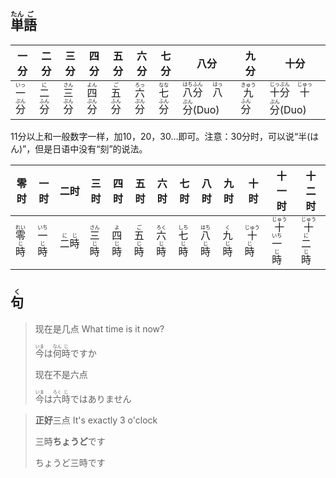 ## <ruby><rb>単</rb><rt>たん</rt></ruby><ruby><rb>語</rb><rt>ご</rt></ruby>

| 一分                                        | 二分                                      | 三分                                        | 四分                                        | 五分                                      | 六分                                        | 七分                                        | 八分                                                         | 九分                                          | 十分                                                         |
| ------------------------------------------- | ----------------------------------------- | ------------------------------------------- | ------------------------------------------- | ----------------------------------------- | ------------------------------------------- | ------------------------------------------- | ------------------------------------------------------------ | --------------------------------------------- | ------------------------------------------------------------ |
| <ruby>一<rt>いっ</rt>分<rt>ぷん</rt></ruby> | <ruby>二<rt>に</rt>分<rt>ふん</rt></ruby> | <ruby>三<rt>さん</rt>分<rt>ぷん</rt></ruby> | <ruby>四<rt>よん</rt>分<rt>ぷん</rt></ruby> | <ruby>五<rt>ご</rt>分<rt>ふん</rt></ruby> | <ruby>六<rt>ろっ</rt>分<rt>ぷん</rt></ruby> | <ruby>七<rt>なな</rt>分<rt>ふん</rt></ruby> | <ruby>八<rt>はち</rt>分<rt>ふん</rt></ruby>　<ruby>八<rt>はっ</rt>分<rt>ぷん</rt></ruby>(Duo) | <ruby>九<rt>きゅう</rt>分<rt>ふん</rt></ruby> | <ruby>十<rt>じっ</rt>分<rt>ぷん</rt></ruby>　<ruby>十<rt>じゅっ</rt>分<rt>ぷん</rt></ruby>(Duo) |

11分以上和一般数字一样，加10，20，30…即可。注意：30分时，可以说“半(はん)”，但是日语中没有“刻”的说法。

| 零时                                                         | 一时                                                         | 二时                                    | 三时                                                         | 四时                                                         | 五时                                                         | 六时                                                         | 七时                                                         | 八时                                                         | 九时                                                         | 十时                                                         | 十一时                                                       | 十二时                                                       |
| ------------------------------------------------------------ | ------------------------------------------------------------ | --------------------------------------- | ------------------------------------------------------------ | ------------------------------------------------------------ | ------------------------------------------------------------ | ------------------------------------------------------------ | ------------------------------------------------------------ | ------------------------------------------------------------ | ------------------------------------------------------------ | ------------------------------------------------------------ | ------------------------------------------------------------ | ------------------------------------------------------------ |
| <ruby><rb>零</rb><rt>れい</rt></ruby><ruby><rb>時</rb><rt>じ</rt></ruby> | <ruby><rb>一</rb><rt>いち</rt></ruby><ruby><rb>時</rb><rt>じ</rt></ruby> | <ruby><rb>二時</rb><rt>にじ</rt></ruby> | <ruby><rb>三</rb><rt>さん</rt></ruby><ruby><rb>時</rb><rt>じ</rt></ruby> | <ruby><rb>四</rb><rt>よ</rt></ruby><ruby><rb>時</rb><rt>じ</rt></ruby> | <ruby><rb>五</rb><rt>ご</rt></ruby><ruby><rb>時</rb><rt>じ</rt></ruby> | <ruby><rb>六</rb><rt>ろく</rt></ruby><ruby><rb>時</rb><rt>じ</rt></ruby> | <ruby><rb>七</rb><rt>しち</rt></ruby><ruby><rb>時</rb><rt>じ</rt></ruby> | <ruby><rb>八</rb><rt>はち</rt></ruby><ruby><rb>時</rb><rt>じ</rt></ruby> | <ruby><rb>九</rb><rt>く</rt></ruby><ruby><rb>時</rb><rt>じ</rt></ruby> | <ruby><rb>十</rb><rt>じゅう</rt></ruby><ruby><rb>時</rb><rt>じ</rt></ruby> | <ruby><rb>十</rb><rt>じゅう</rt></ruby><ruby><rb>一</rb><rt>いち</rt></ruby><ruby><rb>時</rb><rt>じ</rt></ruby> | <ruby><rb>十</rb><rt>じゅう</rt></ruby><ruby><rb>二</rb><rt>に</rt></ruby><ruby><rb>時</rb><rt>じ</rt></ruby> |





## <ruby><rb>句</rb><rt>く</rt></ruby>

> 现在是几点 What time is it now?
>
> <ruby><rb>今</rb><rt>いま</rt></ruby>は<ruby><rb>何</rb><rt>なん</rt></ruby><ruby><rb>時</rb><rt>じ</rt></ruby>ですか
>
> 现在不是六点
>
> <ruby><rb>今</rb><rt>いま</rt></ruby>は<ruby><rb>六</rb><rt>ろく</rt></ruby><ruby><rb>時</rb><rt>じ</rt></ruby>ではありません

> **正好**三点 It's exactly 3 o'clock
>
> 三時**ちょうど**です
>
> ちょうど三時です